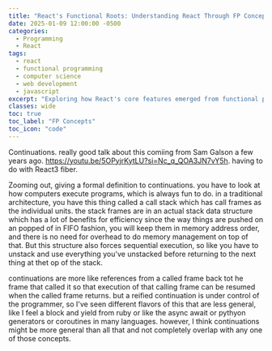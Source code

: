 ```yaml
---
title: "React's Functional Roots: Understanding React Through FP Concepts"
date: 2025-01-09 12:00:00 -0500
categories:
  - Programming
  - React
tags:
  - react
  - functional programming
  - computer science
  - web development
  - javascript
excerpt: "Exploring how React's core features emerged from functional programming concepts and how understanding these origins helps us write better React code."
classes: wide
toc: true
toc_label: "FP Concepts"
toc_icon: "code"
---
```


Continuations. really good talk about this comiing from Sam Galson a few years ago. https://youtu.be/5OPyjrKytLU?si=Nc_q_QOA3JN7vY5h. having to do with React3 fiber. 

Zooming out, giving a formal definition to continuations. you have to look at how computers execute programs, which is always fun to do. in a traditional architecture, you have this thing called a call stack which has call frames as the individual units. the stack frames are in an actual stack data structure which has a lot of benefits for efficiency since the way things are pushed on an popped of in FIFO fashion, you will keep them in memory address order, and there is no need for overhead to do memory management on top of that. But this structure also forces sequential execution, so like you have to unstack and use everything you've unstacked before returning to the next thing at thet op of the stack. 

continuations are more like references from a called frame back tot he frame that called it so that execution of that calling frame can be resumed when the called frame returns. but a reified continuation is under control of the programmer, so I've seen different flavors of this that are less general, like I feel a block and yield from ruby or like the async await or pythyon generators or coroutines in many languages. however, I think continuations might be more general than all that and not completely overlap with any one of those concepts. 



